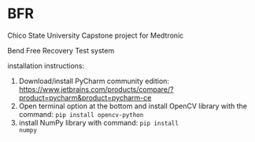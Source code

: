 # BFR
Chico State University Capstone project for Medtronic

Bend Free Recovery Test system

installation instructions:
1. Download/install PyCharm community edition: https://www.jetbrains.com/products/compare/?product=pycharm&product=pycharm-ce
2. Open terminal option at the bottom and install OpenCV library with the command:
<code>pip install opencv-python</code>
3. install NumPy library with command:
<code>pip install numpy</code>
